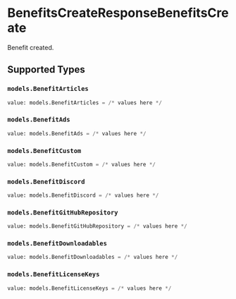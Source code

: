 # BenefitsCreateResponseBenefitsCreate

Benefit created.


## Supported Types

### `models.BenefitArticles`

```python
value: models.BenefitArticles = /* values here */
```

### `models.BenefitAds`

```python
value: models.BenefitAds = /* values here */
```

### `models.BenefitCustom`

```python
value: models.BenefitCustom = /* values here */
```

### `models.BenefitDiscord`

```python
value: models.BenefitDiscord = /* values here */
```

### `models.BenefitGitHubRepository`

```python
value: models.BenefitGitHubRepository = /* values here */
```

### `models.BenefitDownloadables`

```python
value: models.BenefitDownloadables = /* values here */
```

### `models.BenefitLicenseKeys`

```python
value: models.BenefitLicenseKeys = /* values here */
```

